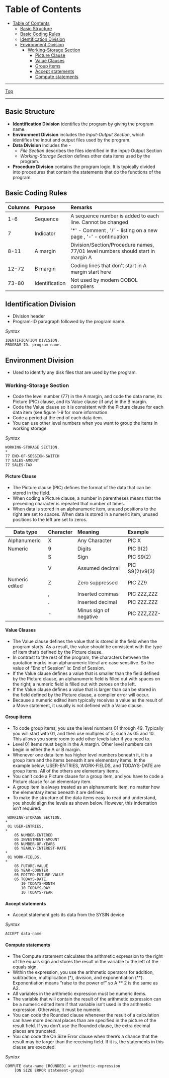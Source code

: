 # Table of Contents
- [Table of Contents](#table-of-contents)
  - [Basic Structure](#basic-structure)
  - [Basic Coding Rules](#basic-coding-rules)
  - [Identification Division](#identification-division)
  - [Environment Division](#environment-division)
    - [Working-Storage Section](#working-storage-section)
      - [Picture Clause](#picture-clause)
      - [Value Clauses](#value-clauses)
      - [Group items](#group-items)
      - [Accept statements](#accept-statements)
      - [Compute statements](#compute-statements)


* * *
[Top](#table-of-contents-)
* * *

## Basic Structure
* **Identification Division** identifies the program by giving the program name.
* **Environment Division** includes the *Input-Output Section*, which identifies the input and output files used by the program.
* **Data Division** includes the -
  * *File Section* describes the files identified in the Input-Output Section
  * *Working-Storage Section* defines other data items used by the program.
* **Procedure Division** contains the program logic. It is typically divided into procedures that contain the statements that do the
functions of the program.
## Basic Coding Rules

  | Columns      | Purpose        | Remarks  |
  | ------------ |:-------------|:-----------| 
  | 1-6      | Sequence | A sequence number is added to each line. Cannot be changed |
  | 7 | Indicator | '*' - Comment ,  '/' - listing on a new page  , '-' - continuation |
  | 8-11 | A margin | Division/Section/Procedure names, 77/01 level numbers should start in margin A |
  | 12-72 | B margin | Coding lines that don't start in A margin start here |
  | 73-80 | Identification | Not used by modern COBOL compilers |

## Identification Division

* Division header
* Program-ID paragraph followed by the program name.

*Syntax*
```
IDENTIFICATION DIVISION.
PROGRAM-ID. program-name.
```

## Environment Division

* Used to identify any disk files that are used by the program.
  
### Working-Storage Section

* Code the level number (77) in the A margin, and code the data name, its Picture (PIC) clause, and its Value clause (if any) in the B margin.
* Code the Value clause so it is consistent with the Picture clause for each data item (see figure 1-9 for more information
* Code a period at the end of each data item.
* You can use other level numbers when you want to group the items in working storage

*Syntax*
```
WORKING-STORAGE SECTION.
*
77 END-OF-SESSION-SWITCH
77 SALES-AMOUNT
77 SALES-TAX
```

#### Picture Clause

* The Picture clause (PIC) defines the format of the data that can be stored in the field.
* When coding a Picture clause, a number in parentheses means that the preceding character is repeated that number of times.
* When data is stored in an alphanumeric item, unused positions to the right are set to spaces. When data is stored in a numeric
item, unused positions to the left are set to zeros.

| Data type    | Character | Meaning  | Example  |
| ------------ |:----------|:--------|:----| 
| Alphanumeric | X | Any Character | PIC X |
| Numeric | 9 | Digits | PIC 9(2) |
|  | S | Sign | PIC S9(2) |
|  | V | Assumed decimal | PIC S9(2)v9(3) |
| Numeric edited | Z | Zero suppressed | PIC ZZ9 |
| | , | Inserted commas | PIC ZZZ,ZZZ |
| | . | Inserted decimal | PIC ZZZ.ZZZ |
| | - | Minus sign of negative | PIC ZZZ,ZZZ- |

#### Value Clauses

* The Value clause defines the value that is stored in the field when the program starts. As a result, the value should be consistent with the type of item that’s defined by the Picture clause.
* In contrast to the rest of the program, the characters between the quotation marks in an alphanumeric literal are case sensitive.
So the value of “End of Session” is: End of Session.
* If the Value clause defines a value that is smaller than the field defined by the Picture clause, an alphanumeric field is filled out with spaces on the right; a numeric field is filled out with zeroes on the left.
* If the Value clause defines a value that is larger than can be stored in the field defined by the Picture clause, a compiler error will
occur.
* Because a numeric edited item typically receives a value as the result of a Move statement, it usually is not defined with a Value
clause.

#### Group items

* To code group items, you use the level numbers 01 through 49. Typically you will start with 01, and then use multiples of 5, such
as 05 and 10. This allows you some room to add other levels later if you need to.
* Level 01 items must begin in the A margin. Other level numbers can begin in either the A or B margin.
* Whenever one data item has higher level numbers beneath it, it is a group item and the items beneath it are elementary items.
In the example below, USER-ENTRIES, WORK-FIELDS, and TODAYS-DATE are group items. All of the others are elementary
items.
* You can’t code a Picture clause for a group item, and you have to code a Picture clause for an elementary item.
* A group item is always treated as an alphanumeric item, no matter how the elementary items beneath it are defined.
* To make the structure of the data items easy to read and understand, you should align the levels as shown below. However, this indentation isn’t required.

```
 WORKING-STORAGE SECTION.
*
 01 USER-ENTRIES.
*
    05 NUMBER-ENTERED
    05 INVESTMENT-AMOUNT
    05 NUMBER-OF-YEARS
    05 YEARLY-INTEREST-RATE
*
 01 WORK-FIELDS.
*
    05 FUTURE-VALUE
    05 YEAR-COUNTER
    05 EDITED-FUTURE-VALUE
    05 TODAYS-DATE.
       10 TODAYS-MONTH
       10 TODAYS-DAY
       10 TODAYS-YEAR
```

#### Accept statements

* Accept statement gets its data from the SYSIN device

*Syntax*
```
ACCEPT data-name
```

#### Compute statements

* The Compute statement calculates the arithmetic expression to the right of the equals sign and stores the result in the variable to the left of the equals sign.
* Within the expression, you use the arithmetic operators for addition, subtraction, multiplication (*), division, and exponentiation
(**). Exponentiation means “raise to the power of” so A ** 2 is the same as A2.
* All variables in the arithmetic expression must be numeric items.
* The variable that will contain the result of the arithmetic expression can be a numeric edited item if that variable isn’t used in the arithmetic expression. Otherwise, it must be numeric.
* You can code the Rounded clause whenever the result of a calculation can have more decimal places than are specified in the
picture of the result field. If you don’t use the Rounded clause, the extra decimal places are truncated.
* You can code the On Size Error clause when there’s a chance that the result may be larger than the receiving field. If it is, the
statements in this clause are executed.

*Syntax*
```
COMPUTE data-name [ROUNDED] = arithmetic-expression
    [ON SIZE ERROR statement-group]
```


